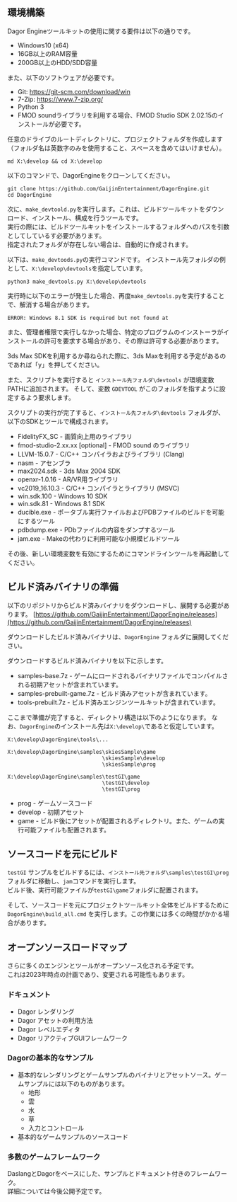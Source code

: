 ## 環境構築
Dagor Engineツールキットの使用に関する要件は以下の通りです。
- Windows10 (x64)
- 16GB以上のRAM容量
- 200GB以上のHDD/SDD容量

また、以下のソフトウェアが必要です。

* Git: https://git-scm.com/download/win
* 7-Zip: https://www.7-zip.org/
* Python 3
* FMOD soundライブラリを利用する場合、FMOD Studio SDK 2.02.15のインストールが必要です。

任意のドライブのルートディレクトリに、プロジェクトフォルダを作成します（フォルダ名は英数字のみを使用すること、スペースを含めてはいけません）。

```
md X:\develop && cd X:\develop
```

以下のコマンドで、DagorEngineをクローンしてください。
```
git clone https://github.com/GaijinEntertainment/DagorEngine.git
cd DagorEngine
```

次に、`make_devtoold.py`を実行します。これは、ビルドツールキットをダウンロード、インストール、構成を行うツールです。<br>
実行の際には、ビルドツールキットをインストールするフォルダへのパスを引数としてしているす必要があります。<br>
指定されたフォルダが存在しない場合は、自動的に作成されます。

以下は、`make_devtoods.py`の実行コマンドです。
インストール先フォルダの例として、`X:\develop\devtools`を指定しています。

```
python3 make_devtools.py X:\develop\devtools
```

実行時に以下のエラーが発生した場合、再度`make_devtools.py`を実行することで、解消する場合があります。

```
ERROR: Windows 8.1 SDK is required but not found at
```

また、管理者権限で実行しなかった場合、特定のプログラムのインストーラがインストールの許可を要求する場合があり、その際は許可する必要があります。

3ds Max SDKを利用するか尋ねられた際に、3ds Maxを利用する予定があるのであれば「y」を押してください。

また、スクリプトを実行すると `インストール先フォルダ\devtools` が環境変数PATHに追加されます。
そして、変数 `GDEVTOOL` がこのフォルダを指すように設定するよう要求します。

スクリプトの実行が完了すると、`インストール先フォルダ\devtools` フォルダが、以下のSDKとツールで構成されます。

* FidelityFX_SC - 画質向上用のライブラリ
* fmod-studio-2.xx.xx [optional] - FMOD sound のライブラリ
* LLVM-15.0.7 - C/C++ コンパイラおよびライブラリ (Clang)
* nasm - アセンブラ
* max2024.sdk - 3ds Max 2004 SDK
* openxr-1.0.16 - AR/VR用ライブラリ
* vc2019_16.10.3 - C/C++ コンパイラとライブラリ (MSVC)
* win.sdk.100 - Windows 10 SDK
* win.sdk.81 - Windows 8.1 SDK
* ducible.exe - ポータブル実行ファイルおよびPDBファイルのビルドを可能にするツール
* pdbdump.exe - PDbファイルの内容をダンプするツール
* jam.exe - Makeの代わりに利用可能な小規模ビルドツール

その後、新しい環境変数を有効にするためにコマンドラインツールを再起動してください。

## ビルド済みバイナリの準備
以下のリポジトリからビルド済みバイナリをダウンロードし、展開する必要があります。
[https://github.com/GaijinEntertainment/DagorEngine/releases](https://github.com/GaijinEntertainment/DagorEngine/releases)

ダウンロードしたビルド済みバイナリは、`DagorEngine` フォルダに展開してください。

ダウンロードするビルド済みバイナリを以下に示します。
* samples-base.7z - ゲームにロードされるバイナリファイルでコンパイルされる初期アセットが含まれています。
* samples-prebuilt-game.7z - ビルド済みアセットが含まれています。
* tools-prebuilt.7z - ビルド済みエンジンツールキットが含まれています。

ここまで準備が完了すると、ディレクトリ構造は以下のようになります。
なお、`DagorEngine`のインストール先は`X:\develop\`であると仮定しています。

```
X:\develop\DagorEngine\tools\...

X:\develop\DagorEngine\samples\skiesSample\game
                              \skiesSample\develop
                              \skiesSample\prog

X:\develop\DagorEngine\samples\testGI\game
                              \testGI\develop
                              \testGI\prog
```

* prog - ゲームソースコード
* develop - 初期アセット
* game - ビルド後にアセットが配置されるディレクトリ。また、ゲームの実行可能ファイルも配置されます。

## ソースコードを元にビルド

`testGI` サンプルをビルドするには、`インストール先フォルダ\samples\testGI\prog`フォルダに移動し、`jam`コマンドを実行します。<br>
ビルド後、実行可能ファイルが`testGI\game`フォルダに配置されます。

そして、ソースコードを元にプロジェクトツールキット全体をビルドするために `DagorEngine\build_all.cmd` を実行します。この作業には多くの時間がかかる場合があります。

## オープンソースロードマップ
さらに多くのエンジンとツールがオープンソース化される予定です。<br>
これは2023年時点の計画であり、変更される可能性もあります。

### ドキュメント
* Dagor レンダリング
* Dagor アセットの利用方法
* Dagor レベルエディタ
* Dagor リアクティブGUIフレームワーク

### Dagorの基本的なサンプル
- 基本的なレンダリングとゲームサンプルのバイナリとアセットソース。ゲームサンプルには以下のものがあります。
    - 地形
    - 雲
    - 水
    - 草
    - 入力とコントロール
- 基本的なゲームサンプルのソースコード

### 多数のゲームフレームワーク
DaslangとDagorをベースにした、サンプルとドキュメント付きのフレームワーク。<br>
詳細については今後公開予定です。
